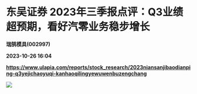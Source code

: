 # 东吴证券 2023年三季报点评：Q3业绩超预期，看好汽零业务稳步增长
**瑞鹄模具(002997)**

**2023-10-26 16:04**

**https://www.ulapia.com/reports/stock_research/2023niansanjibaodianping-q3yejichaoyuqi-kanhaoqilingyewuwenbuzengchang**

![](https://img.ulapia.com/thumbnails/stock_research/20231026/H3_AP202310261603623092_1.jpg)